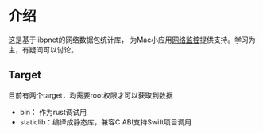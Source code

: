 # 介绍
这是基于libpnet的网络数据包统计库，
为Mac小应用[网络监控](https://github.com/blabla-yy/monitor)提供支持。学习为主，有疑问可以讨论。

## Target
目前有两个target，均需要root权限才可以获取到数据
- bin： 作为rust调试用
- staticlib：编译成静态库，兼容C ABI支持Swift项目调用
